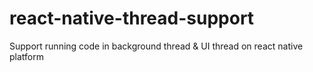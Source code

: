 # react-native-thread-support
Support running code in background thread &amp; UI thread on react native platform
